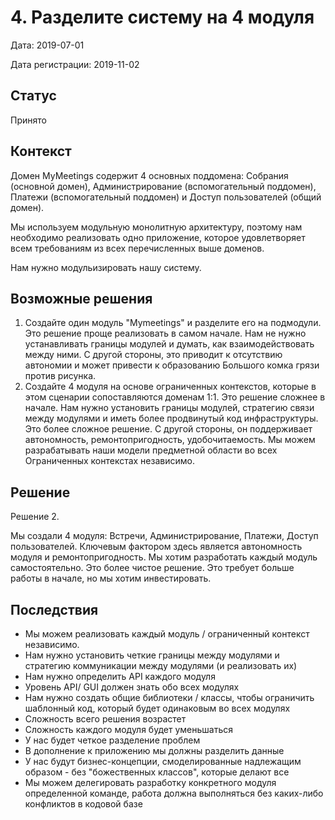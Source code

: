 # 4. Разделите систему на 4 модуля

Дата: 2019-07-01

Дата регистрации: 2019-11-02

## Статус

Принято

## Контекст

Домен MyMeetings содержит 4 основных поддомена: Собрания (основной домен), Администрирование (вспомогательный поддомен), Платежи (вспомогательный поддомен) и Доступ пользователей (общий домен).

Мы используем модульную монолитную архитектуру, поэтому нам необходимо реализовать одно приложение, которое удовлетворяет всем требованиям из всех перечисленных выше доменов.

Нам нужно модульизировать нашу систему.

## Возможные решения
1. Создайте один модуль "Mymeetings" и разделите его на подмодули. Это решение проще реализовать в самом начале. Нам не нужно устанавливать границы модулей и думать, как взаимодействовать между ними. С другой стороны, это приводит к отсутствию автономии и может привести к образованию Большого комка грязи против рисунка.
2. Создайте 4 модуля на основе ограниченных контекстов, которые в этом сценарии сопоставляются доменам 1:1. Это решение сложнее в начале. Нам нужно установить границы модулей, стратегию связи между модулями и иметь более продвинутый код инфраструктуры. Это более сложное решение. С другой стороны, он поддерживает автономность, ремонтопригодность, удобочитаемость. Мы можем разрабатывать наши модели предметной области во всех Ограниченных контекстах независимо.

## Решение

Решение 2.

Мы создали 4 модуля: Встречи, Администрирование, Платежи, Доступ пользователей. Ключевым фактором здесь является автономность модуля и ремонтопригодность. Мы хотим разработать каждый модуль самостоятельно. Это более чистое решение. Это требует больше работы в начале, но мы хотим инвестировать.

## Последствия
- Мы можем реализовать каждый модуль / ограниченный контекст независимо.
- Нам нужно установить четкие границы между модулями и стратегию коммуникации между модулями (и реализовать их)
- Нам нужно определить API каждого модуля
- Уровень API/ GUI должен знать обо всех модулях
- Нам нужно создать общие библиотеки / классы, чтобы ограничить шаблонный код, который будет одинаковым во всех модулях
- Сложность всего решения возрастет
- Сложность каждого модуля будет уменьшаться
- У нас будет четкое разделение проблем
- В дополнение к приложению мы должны разделить данные
- У нас будут бизнес-концепции, смоделированные надлежащим образом - без "божественных классов", которые делают все
- Мы можем делегировать разработку конкретного модуля определенной команде, работа должна выполняться без каких-либо конфликтов в кодовой базе
